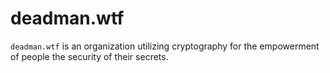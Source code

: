 # deadman.wtf

`deadman.wtf` is an organization utilizing cryptography for the empowerment of people
the security of their secrets.
